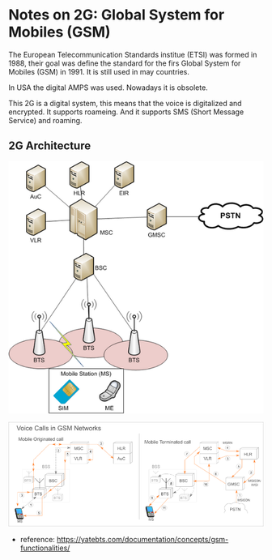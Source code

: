 # Notes on 2G: Global System for Mobiles (GSM)

The European Telecommunication Standards institue (ETSI) was formed in 1988, their goal was define the standard for the firs Global System for Mobiles (GSM) in 1991. It is still used in may countries. 

In USA the digital AMPS was used. Nowadays it is obsolete. 

This 2G is a digital system, this means that the voice is digitalized and encrypted. It supports roameing. And it supports SMS (Short Message Service) and roaming. 

## 2G Architecture

![GSM architecture](https://github.com/sergiocollado/potpourri/blob/master/Notes_on_protocols/Images_mobile_communication/Gsm_network_architecture.png)

![voice calls in GSM](https://raw.githubusercontent.com/sergiocollado/potpourri/master/Notes_on_protocols/Images_mobile_communication/Voice_GSM.webp)

 - reference: https://yatebts.com/documentation/concepts/gsm-functionalities/
